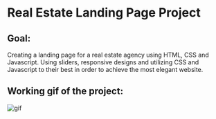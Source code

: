 <h1> Real Estate Landing Page Project</h1>

<h2> Goal:</h2>

Creating a landing page for a real estate agency using HTML, CSS and Javascript. Using sliders, responsive designs and utilizing CSS and Javascript to their best in order to achieve the most elegant website.

<h2> Working gif of the project:</h2>

![gif](working.gif)
